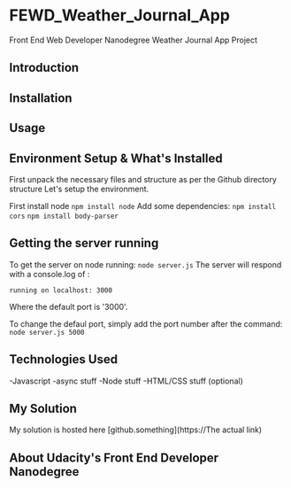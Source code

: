 # FEWD_Weather_Journal_App
Front End Web Developer Nanodegree Weather Journal App Project


## Introduction 

## Installation

## Usage


## Environment Setup & What's Installed
First unpack the necessary files and structure as per the Github directory structure
Let's setup the environment. 

First install node `npm install node`
Add some dependencies: 
`npm install cors`
`npm install body-parser`


## Getting the server running
To get the server on node running:
`node server.js`
The server will respond with a console.log of : 
```server running
running on localhost: 3000
```
Where the default port is '3000'.

To change the defaul port, simply add the port number after the command: 
`node server.js 5000`

## Technologies Used
-Javascript
-async stuff
-Node stuff
-HTML/CSS stuff (optional)



## My Solution
My solution is hosted here [github.something](https://The actual link)


## About Udacity's Front End Developer Nanodegree

